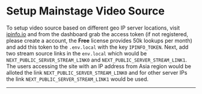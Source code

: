 # Setup Mainstage Video Source

To setup video source based on different geo IP server locations, visit [ipinfo.io](https://ipinfo.io/account/home) and from the dashboard grab the access token (if not registered, please create a account, the **Free** license provides 50k lookups per month) and add this token to the `.env.local` with the key `IPINFO_TOKEN`. Next, add two stream source links in the `env.local` which would be `NEXT_PUBLIC_SERVER_STREAM_LINK0` and `NEXT_PUBLIC_SERVER_STREAM_LINK1`. The users accessing the site with an IP address from Asia region would be alloted the link `NEXT_PUBLIC_SERVER_STREAM_LINK0` and for other server IPs the link `NEXT_PUBLIC_SERVER_STREAM_LINK1` would be used.


---











